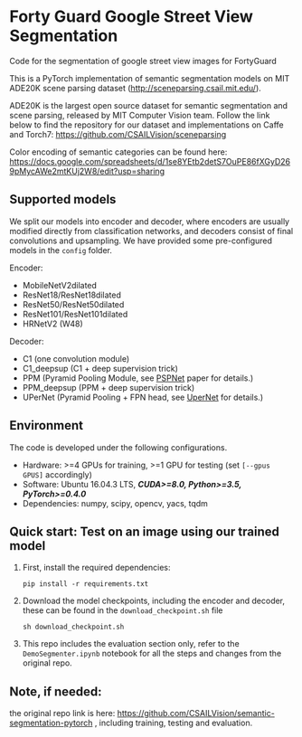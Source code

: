 # Forty Guard Google Street View Segmentation
Code for the segmentation of google street view images for FortyGuard

This is a PyTorch implementation of semantic segmentation models on MIT ADE20K scene parsing dataset (http://sceneparsing.csail.mit.edu/).

ADE20K is the largest open source dataset for semantic segmentation and scene parsing, released by MIT Computer Vision team. Follow the link below to find the repository for our dataset and implementations on Caffe and Torch7:
https://github.com/CSAILVision/sceneparsing

Color encoding of semantic categories can be found here:
https://docs.google.com/spreadsheets/d/1se8YEtb2detS7OuPE86fXGyD269pMycAWe2mtKUj2W8/edit?usp=sharing


## Supported models
We split our models into encoder and decoder, where encoders are usually modified directly from classification networks, and decoders consist of final convolutions and upsampling. We have provided some pre-configured models in the ```config``` folder.

Encoder:
- MobileNetV2dilated
- ResNet18/ResNet18dilated
- ResNet50/ResNet50dilated
- ResNet101/ResNet101dilated
- HRNetV2 (W48)

Decoder:
- C1 (one convolution module)
- C1_deepsup (C1 + deep supervision trick)
- PPM (Pyramid Pooling Module, see [PSPNet](https://hszhao.github.io/projects/pspnet) paper for details.)
- PPM_deepsup (PPM + deep supervision trick)
- UPerNet (Pyramid Pooling + FPN head, see [UperNet](https://arxiv.org/abs/1807.10221) for details.)

## Environment
The code is developed under the following configurations.
- Hardware: >=4 GPUs for training, >=1 GPU for testing (set ```[--gpus GPUS]``` accordingly)
- Software: Ubuntu 16.04.3 LTS, ***CUDA>=8.0, Python>=3.5, PyTorch>=0.4.0***
- Dependencies: numpy, scipy, opencv, yacs, tqdm

## Quick start: Test on an image using our trained model 

1. First, install the required dependencies:
   ```
   pip install -r requirements.txt
   ```

2. Download the model checkpoints, including the encoder and decoder, these can be found in the ```download_checkpoint.sh``` file
   ```
   sh download_checkpoint.sh
   ```

3. This repo includes the evaluation section only, refer to the ```DemoSegmenter.ipynb``` notebook for all the steps and changes from the original repo.


## Note, if needed:
the original repo link is here: https://github.com/CSAILVision/semantic-segmentation-pytorch , including training, testing and evaluation.
